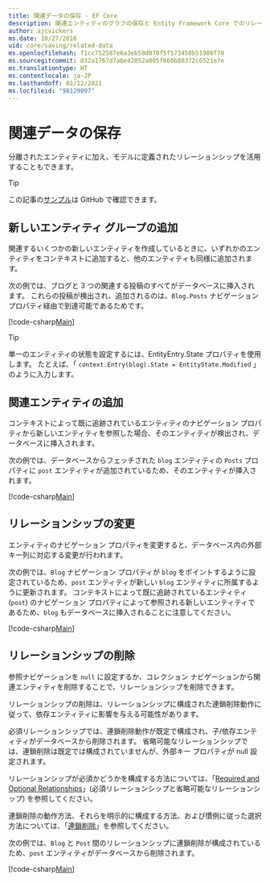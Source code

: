 ```yaml
---
title: 関連データの保存 - EF Core
description: 関連エンティティのグラフの保存と Entity Framework Core でのリレーションシップの管理に関する情報
author: ajcvickers
ms.date: 10/27/2016
uid: core/saving/related-data
ms.openlocfilehash: f1cc752587e6a3eb58d070f5f573450b51986f70
ms.sourcegitcommit: 032a1767d7a6e42052a005f660b80372c6521e7e
ms.translationtype: HT
ms.contentlocale: ja-JP
ms.lasthandoff: 01/12/2021
ms.locfileid: "98129097"
---
```

# <a name="saving-related-data"></a>関連データの保存

分離されたエンティティに加え、モデルに定義されたリレーションシップを活用することもできます。

> [!TIP]
> この記事の[サンプル](https://github.com/dotnet/EntityFramework.Docs/tree/master/samples/core/Saving/RelatedData/)は GitHub で確認できます。

## <a name="adding-a-graph-of-new-entities"></a>新しいエンティティ グループの追加

関連するいくつかの新しいエンティティを作成しているときに、いずれかのエンティティをコンテキストに追加すると、他のエンティティも同様に追加されます。

次の例では、ブログと 3 つの関連する投稿のすべてがデータベースに挿入されます。 これらの投稿が検出され、追加されるのは、`Blog.Posts` ナビゲーション プロパティ経由で到達可能であるためです。

[!code-csharp[Main](../../../samples/core/Saving/RelatedData/Sample.cs#AddingGraphOfEntities)]

> [!TIP]
> 単一のエンティティの状態を設定するには、EntityEntry.State プロパティを使用します。 たとえば、「 `context.Entry(blog).State = EntityState.Modified` 」のように入力します。

## <a name="adding-a-related-entity"></a>関連エンティティの追加

コンテキストによって既に追跡されているエンティティのナビゲーション プロパティから新しいエンティティを参照した場合、そのエンティティが検出され、データベースに挿入されます。

次の例では、データベースからフェッチされた `blog` エンティティの `Posts` プロパティに `post` エンティティが追加されているため、そのエンティティが挿入されます。

[!code-csharp[Main](../../../samples/core/Saving/RelatedData/Sample.cs#AddingRelatedEntity)]

## <a name="changing-relationships"></a>リレーションシップの変更

エンティティのナビゲーション プロパティを変更すると、データベース内の外部キー列に対応する変更が行われます。

次の例では、`Blog` ナビゲーション プロパティが `blog` をポイントするように設定されているため、`post` エンティティが新しい `blog` エンティティに所属するように更新されます。 コンテキストによって既に追跡されているエンティティ (`post`) のナビゲーション プロパティによって参照される新しいエンティティであるため、`blog` もデータベースに挿入されることに注意してください。

[!code-csharp[Main](../../../samples/core/Saving/RelatedData/Sample.cs#ChangingRelationships)]

## <a name="removing-relationships"></a>リレーションシップの削除

参照ナビゲーションを `null` に設定するか、コレクション ナビゲーションから関連エンティティを削除することで、リレーションシップを削除できます。

リレーションシップの削除は、リレーションシップに構成された連鎖削除動作に従って、依存エンティティに影響を与える可能性があります。

必須リレーションシップでは、連鎖削除動作が既定で構成され、子/依存エンティティがデータベースから削除されます。 省略可能なリレーションシップでは、連鎖削除は既定では構成されていませんが、外部キー プロパティが null 設定されます。

リレーションシップが必須かどうかを構成する方法については、「[Required and Optional Relationships](xref:core/modeling/relationships#required-and-optional-relationships)」(必須リレーションシップと省略可能なリレーションシップ) を参照してください。

連鎖削除の動作方法、それらを明示的に構成する方法、および慣例に従った選択方法については、「[連鎖削除](xref:core/saving/cascade-delete)」を参照してください。

次の例では、`Blog` と `Post` 間のリレーションシップに連鎖削除が構成されているため、`post` エンティティがデータベースから削除されます。

[!code-csharp[Main](../../../samples/core/Saving/RelatedData/Sample.cs#RemovingRelationships)]
